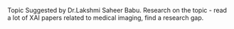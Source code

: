 Topic Suggested by Dr.Lakshmi Saheer Babu.
Research on the topic - read a lot of XAI papers related to medical imaging, find a research gap.